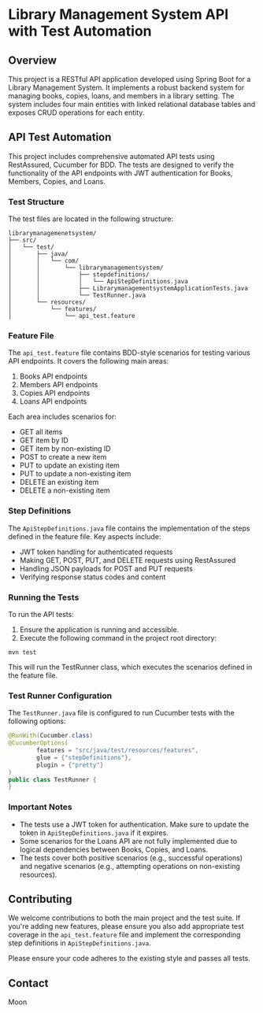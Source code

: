# Library Management System API with Test Automation

## Overview

This project is a RESTful API application developed using Spring Boot for a Library Management System. It implements a robust backend system for managing books, copies, loans, and members in a library setting. The system includes four main entities with linked relational database tables and exposes CRUD operations for each entity.

## API Test Automation

This project includes comprehensive automated API tests using RestAssured, Cucumber for BDD. The tests are designed to verify the functionality of the API endpoints with JWT authentication for Books, Members, Copies, and Loans.

### Test Structure

The test files are located in the following structure:

```
librarymanagemenetsystem/
├── src/
│   └── test/
│       ├── java/
│       │   └── com/
│       │       └── librarymanagementsystem/
│       │           ├── stepdefinitions/
│       │           │   └── ApiStepDefinitions.java
│       │           ├── LibrarymanagementsystemApplicationTests.java
│       │           └── TestRunner.java
│       └── resources/
│           └── features/
│               └── api_test.feature
```

### Feature File

The `api_test.feature` file contains BDD-style scenarios for testing various API endpoints. It covers the following main areas:

1. Books API endpoints
2. Members API endpoints
3. Copies API endpoints
4. Loans API endpoints 

Each area includes scenarios for:
- GET all items
- GET item by ID
- GET item by non-existing ID
- POST to create a new item
- PUT to update an existing item
- PUT to update a non-existing item
- DELETE an existing item
- DELETE a non-existing item

### Step Definitions

The `ApiStepDefinitions.java` file contains the implementation of the steps defined in the feature file. Key aspects include:

- JWT token handling for authenticated requests
- Making GET, POST, PUT, and DELETE requests using RestAssured
- Handling JSON payloads for POST and PUT requests
- Verifying response status codes and content

### Running the Tests

To run the API tests:

1. Ensure the application is running and accessible.
2. Execute the following command in the project root directory:

```
mvn test
```

This will run the TestRunner class, which executes the scenarios defined in the feature file.

### Test Runner Configuration

The `TestRunner.java` file is configured to run Cucumber tests with the following options:

```java
@RunWith(Cucumber.class)
@CucumberOptions(
        features = "src/java/test/resources/features",
        glue = {"stepDefinitions"},
        plugin = {"pretty"}
)
public class TestRunner {
}
```

### Important Notes

- The tests use a JWT token for authentication. Make sure to update the token in `ApiStepDefinitions.java` if it expires.
- Some scenarios for the Loans API are not fully implemented due to logical dependencies between Books, Copies, and Loans.
- The tests cover both positive scenarios (e.g., successful operations) and negative scenarios (e.g., attempting operations on non-existing resources).

## Contributing

We welcome contributions to both the main project and the test suite. If you're adding new features, please ensure you also add appropriate test coverage in the `api_test.feature` file and implement the corresponding step definitions in `ApiStepDefinitions.java`.

Please ensure your code adheres to the existing style and passes all tests.

## Contact

Moon 
